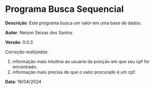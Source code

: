 # Programa Busca Sequencial

**Descrição**:
Este programa busca um valor em uma base de dados.

**Autor**: Nelson Seixas dos Santos

**Versão**: 0.0.3

*Correção realizadas*:
1. informação mais intuitiva ao usuária da posição em que seu cpf foi encontrado.
2. informação mais precisa de que o valor procurado é um cpf.

**Data**: 19/04/2024
